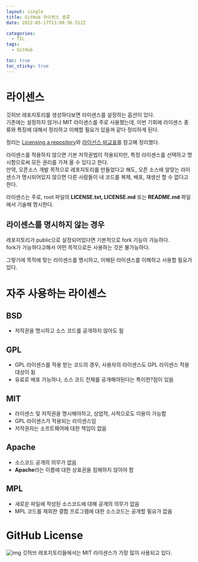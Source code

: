 ```yaml
---
layout: single
title: GitHub 라이센스 종류
date: 2022-05-17T13:09:36.512Z

categories:
  - TIL
tags:
  - GitHub

toc: true
toc_sticky: true
---
```


# 라이센스
깃허브 레포지토리를 생성하다보면 라이센스를 설정하는 옵션이 있다.  
기존에는 설정하지 않거나 MIT 라이센스를 주로 사용했는데, 이번 기회에 라이센스 종류와 특징에 대해서 정리하고 이해할 필요가 있을꺼 같다 정리하게 된다.

정리는 [Licensing a repository](https://docs.github.com/en/repositories/managing-your-repositorys-settings-and-features/customizing-your-repository/licensing-a-repository#choosing-the-right-license)와 [라이선스 비교표](https://olis.or.kr/license/compareGuide.do)를 참고해 정리했다.  

라이센스를 적용하지 않으면 기본 저작권법이 적용되지만, 특정 라이센스를 선택하고 명시함으로써 모든 권리를 가져 올 수 있다고 한다.  
만약, 오픈소스 개발 목적으로 레포지토리를 만들었다고 해도, 오픈 소스에 알맞는 라이센스가 명시되어있지 않으면 다른 사람들이 내 코드를 복제, 배포, 재생산 할 수 없다고 한다.

라이센스는 주로, root 파일의 **LICENSE.txt, LICENSE.md** 또는 **README.md** 파일에서 기술해 명시한다.  

## 라이센스를 명시하지 않는 경우
레포지토리가 public으로 설정되어있다면 기본적으로 fork 기능이 가능하다.  
fork가 가능하다고해서 어떤 목적으로든 사용하는 것은 불가능하다.

그렇기에 목적에 맞는 라이센스를 명시하고, 이해된 라이센스를 이해하고 사용할 필요가 있다.

# 자주 사용하는 라이센스
## BSD
- 저작권을 명시하고 소스 코드를 공개하지 않아도 됨  

## GPL
- GPL 라이센스를 적용 받는 코드의 경우, 사용자의 라이센스도 GPL 라이센스 적용 대상이 됨  
- 유료로 배포 가능하나, 소스 코드 전체를 공개해야된다는 특이한?점이 있음  

## MIT
- 라이센스 및 저작권을 명시해야하고, 상업적, 사적으로도 이용이 가능함  
- GPL 라이센스가 적용되는 라이센스임
- 저작권자는 소프트웨어에 대한 책임이 없음

## Apache
- 소스코드 공개의 의무가 없음  
- **Apache**라는 이름에 대한 상표권을 침해하지 않아야 함

## MPL
- 새로운 파일에 작성된 소스코드에 대해 공개의 의무가 없음
- MPL 코드를 제외한 결합 프로그램에 대한 소스코드는 공개할 필요가 없음

# GitHub License
![img](https://github.blog/wp-content/uploads/2015/03/9dc14536-c367-11e4-9a63-b23a3d75af78.png?resize=762%2C445)
깃허브 레포지토리들에서는 MIT 라이센스가 가장 많이 사용되고 있다.